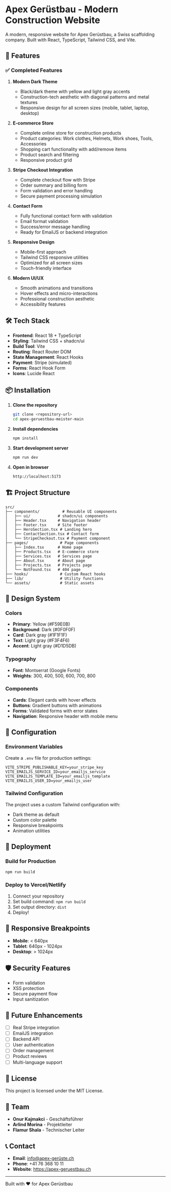 # Apex Gerüstbau - Modern Construction Website

A modern, responsive website for Apex Gerüstbau, a Swiss scaffolding company. Built with React, TypeScript, Tailwind CSS, and Vite.

## 🚀 Features

### ✅ Completed Features

1. **Modern Dark Theme**
   - Black/dark theme with yellow and light gray accents
   - Construction-tech aesthetic with diagonal patterns and metal textures
   - Responsive design for all screen sizes (mobile, tablet, laptop, desktop)

2. **E-commerce Store**
   - Complete online store for construction products
   - Product categories: Work clothes, Helmets, Work shoes, Tools, Accessories
   - Shopping cart functionality with add/remove items
   - Product search and filtering
   - Responsive product grid

3. **Stripe Checkout Integration**
   - Complete checkout flow with Stripe
   - Order summary and billing form
   - Form validation and error handling
   - Secure payment processing simulation

4. **Contact Form**
   - Fully functional contact form with validation
   - Email format validation
   - Success/error message handling
   - Ready for EmailJS or backend integration

5. **Responsive Design**
   - Mobile-first approach
   - Tailwind CSS responsive utilities
   - Optimized for all screen sizes
   - Touch-friendly interface

6. **Modern UI/UX**
   - Smooth animations and transitions
   - Hover effects and micro-interactions
   - Professional construction aesthetic
   - Accessibility features

## 🛠️ Tech Stack

- **Frontend**: React 18 + TypeScript
- **Styling**: Tailwind CSS + shadcn/ui
- **Build Tool**: Vite
- **Routing**: React Router DOM
- **State Management**: React Hooks
- **Payment**: Stripe (simulated)
- **Forms**: React Hook Form
- **Icons**: Lucide React

## 📦 Installation

1. **Clone the repository**
   ```bash
   git clone <repository-url>
   cd apex-geruestbau-meister-main
   ```

2. **Install dependencies**
   ```bash
   npm install
   ```

3. **Start development server**
   ```bash
   npm run dev
   ```

4. **Open in browser**
   ```
   http://localhost:5173
   ```

## 🏗️ Project Structure

```
src/
├── components/          # Reusable UI components
│   ├── ui/            # shadcn/ui components
│   ├── Header.tsx     # Navigation header
│   ├── Footer.tsx     # Site footer
│   ├── HeroSection.tsx # Landing hero
│   ├── ContactSection.tsx # Contact form
│   └── StripeCheckout.tsx # Payment component
├── pages/              # Page components
│   ├── Index.tsx      # Home page
│   ├── Products.tsx   # E-commerce store
│   ├── Services.tsx   # Services page
│   ├── About.tsx      # About page
│   ├── Projects.tsx   # Projects page
│   └── NotFound.tsx   # 404 page
├── hooks/              # Custom React hooks
├── lib/                # Utility functions
└── assets/             # Static assets
```

## 🎨 Design System

### Colors
- **Primary**: Yellow (#F59E0B)
- **Background**: Dark (#0F0F0F)
- **Card**: Dark gray (#1F1F1F)
- **Text**: Light gray (#F3F4F6)
- **Accent**: Light gray (#D1D5DB)

### Typography
- **Font**: Montserrat (Google Fonts)
- **Weights**: 300, 400, 500, 600, 700, 800

### Components
- **Cards**: Elegant cards with hover effects
- **Buttons**: Gradient buttons with animations
- **Forms**: Validated forms with error states
- **Navigation**: Responsive header with mobile menu

## 🔧 Configuration

### Environment Variables
Create a `.env` file for production settings:

```env
VITE_STRIPE_PUBLISHABLE_KEY=your_stripe_key
VITE_EMAILJS_SERVICE_ID=your_emailjs_service
VITE_EMAILJS_TEMPLATE_ID=your_emailjs_template
VITE_EMAILJS_USER_ID=your_emailjs_user
```

### Tailwind Configuration
The project uses a custom Tailwind configuration with:
- Dark theme as default
- Custom color palette
- Responsive breakpoints
- Animation utilities

## 🚀 Deployment

### Build for Production
```bash
npm run build
```

### Deploy to Vercel/Netlify
1. Connect your repository
2. Set build command: `npm run build`
3. Set output directory: `dist`
4. Deploy!

## 📱 Responsive Breakpoints

- **Mobile**: < 640px
- **Tablet**: 640px - 1024px
- **Desktop**: > 1024px

## 🛡️ Security Features

- Form validation
- XSS protection
- Secure payment flow
- Input sanitization

## 🔄 Future Enhancements

- [ ] Real Stripe integration
- [ ] EmailJS integration
- [ ] Backend API
- [ ] User authentication
- [ ] Order management
- [ ] Product reviews
- [ ] Multi-language support

## 📄 License

This project is licensed under the MIT License.

## 👥 Team

- **Onur Kajmakci** - Geschäftsführer
- **Arlind Morina** - Projektleiter
- **Flamur Shala** - Technischer Leiter

## 📞 Contact

- **Email**: info@apex-gerüste.ch
- **Phone**: +41 76 368 10 11
- **Website**: https://apex-geruestbau.ch

---

Built with ❤️ for Apex Gerüstbau
